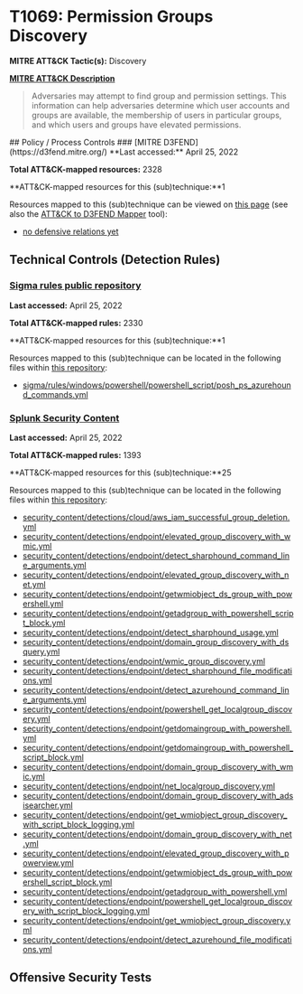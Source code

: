 # T1069: Permission Groups Discovery
**MITRE ATT&CK Tactic(s):** Discovery

**[MITRE ATT&CK Description](https://attack.mitre.org/techniques/T1069)**
<blockquote>Adversaries may attempt to find group and permission settings. This information can help adversaries determine which user accounts and groups are available, the membership of users in particular groups, and which users and groups have elevated permissions.</blockquote>
## Policy / Process Controls
### [MITRE D3FEND](https://d3fend.mitre.org/)
**Last accessed:** April 25, 2022

**Total ATT&CK-mapped resources:** 2328

**ATT&CK-mapped resources for this (sub)technique:**1

Resources mapped to this (sub)technique can be viewed on [this page](https://d3fend.mitre.org/) (see also the [ATT&CK to D3FEND Mapper](https://d3fend.mitre.org/tools/attack-mapper) tool):

* [no defensive relations yet](https://d3fend.mitre.org/techniques/d3f:nodefensiverelationsyet)

## Technical Controls (Detection Rules)
### [Sigma rules public repository](https://github.com/SigmaHQ/sigma)
**Last accessed:** April 25, 2022

**Total ATT&CK-mapped rules:** 2330

**ATT&CK-mapped resources for this (sub)technique:**1

Resources mapped to this (sub)technique can be located in the following files within [this repository](https://github.com/SigmaHQ/sigma/tree/master/rules):

* [sigma/rules/windows/powershell/powershell_script/posh_ps_azurehound_commands.yml](https://github.com/SigmaHQ/sigma/blob/master/rules/windows/powershell/powershell_script/posh_ps_azurehound_commands.yml)

### [Splunk Security Content](https://github.com/splunk/security_content)
**Last accessed:** April 25, 2022

**Total ATT&CK-mapped rules:** 1393

**ATT&CK-mapped resources for this (sub)technique:**25

Resources mapped to this (sub)technique can be located in the following files within [this repository](https://github.com/splunk/security_content/tree/develop/detections):

* [security_content/detections/cloud/aws_iam_successful_group_deletion.yml](https://github.com/splunk/security_content/blob/develop/detections/cloud/aws_iam_successful_group_deletion.yml)
* [security_content/detections/endpoint/elevated_group_discovery_with_wmic.yml](https://github.com/splunk/security_content/blob/develop/detections/endpoint/elevated_group_discovery_with_wmic.yml)
* [security_content/detections/endpoint/detect_sharphound_command_line_arguments.yml](https://github.com/splunk/security_content/blob/develop/detections/endpoint/detect_sharphound_command_line_arguments.yml)
* [security_content/detections/endpoint/elevated_group_discovery_with_net.yml](https://github.com/splunk/security_content/blob/develop/detections/endpoint/elevated_group_discovery_with_net.yml)
* [security_content/detections/endpoint/getwmiobject_ds_group_with_powershell.yml](https://github.com/splunk/security_content/blob/develop/detections/endpoint/getwmiobject_ds_group_with_powershell.yml)
* [security_content/detections/endpoint/getadgroup_with_powershell_script_block.yml](https://github.com/splunk/security_content/blob/develop/detections/endpoint/getadgroup_with_powershell_script_block.yml)
* [security_content/detections/endpoint/detect_sharphound_usage.yml](https://github.com/splunk/security_content/blob/develop/detections/endpoint/detect_sharphound_usage.yml)
* [security_content/detections/endpoint/domain_group_discovery_with_dsquery.yml](https://github.com/splunk/security_content/blob/develop/detections/endpoint/domain_group_discovery_with_dsquery.yml)
* [security_content/detections/endpoint/wmic_group_discovery.yml](https://github.com/splunk/security_content/blob/develop/detections/endpoint/wmic_group_discovery.yml)
* [security_content/detections/endpoint/detect_sharphound_file_modifications.yml](https://github.com/splunk/security_content/blob/develop/detections/endpoint/detect_sharphound_file_modifications.yml)
* [security_content/detections/endpoint/detect_azurehound_command_line_arguments.yml](https://github.com/splunk/security_content/blob/develop/detections/endpoint/detect_azurehound_command_line_arguments.yml)
* [security_content/detections/endpoint/powershell_get_localgroup_discovery.yml](https://github.com/splunk/security_content/blob/develop/detections/endpoint/powershell_get_localgroup_discovery.yml)
* [security_content/detections/endpoint/getdomaingroup_with_powershell.yml](https://github.com/splunk/security_content/blob/develop/detections/endpoint/getdomaingroup_with_powershell.yml)
* [security_content/detections/endpoint/getdomaingroup_with_powershell_script_block.yml](https://github.com/splunk/security_content/blob/develop/detections/endpoint/getdomaingroup_with_powershell_script_block.yml)
* [security_content/detections/endpoint/domain_group_discovery_with_wmic.yml](https://github.com/splunk/security_content/blob/develop/detections/endpoint/domain_group_discovery_with_wmic.yml)
* [security_content/detections/endpoint/net_localgroup_discovery.yml](https://github.com/splunk/security_content/blob/develop/detections/endpoint/net_localgroup_discovery.yml)
* [security_content/detections/endpoint/domain_group_discovery_with_adsisearcher.yml](https://github.com/splunk/security_content/blob/develop/detections/endpoint/domain_group_discovery_with_adsisearcher.yml)
* [security_content/detections/endpoint/get_wmiobject_group_discovery_with_script_block_logging.yml](https://github.com/splunk/security_content/blob/develop/detections/endpoint/get_wmiobject_group_discovery_with_script_block_logging.yml)
* [security_content/detections/endpoint/domain_group_discovery_with_net.yml](https://github.com/splunk/security_content/blob/develop/detections/endpoint/domain_group_discovery_with_net.yml)
* [security_content/detections/endpoint/elevated_group_discovery_with_powerview.yml](https://github.com/splunk/security_content/blob/develop/detections/endpoint/elevated_group_discovery_with_powerview.yml)
* [security_content/detections/endpoint/getwmiobject_ds_group_with_powershell_script_block.yml](https://github.com/splunk/security_content/blob/develop/detections/endpoint/getwmiobject_ds_group_with_powershell_script_block.yml)
* [security_content/detections/endpoint/getadgroup_with_powershell.yml](https://github.com/splunk/security_content/blob/develop/detections/endpoint/getadgroup_with_powershell.yml)
* [security_content/detections/endpoint/powershell_get_localgroup_discovery_with_script_block_logging.yml](https://github.com/splunk/security_content/blob/develop/detections/endpoint/powershell_get_localgroup_discovery_with_script_block_logging.yml)
* [security_content/detections/endpoint/get_wmiobject_group_discovery.yml](https://github.com/splunk/security_content/blob/develop/detections/endpoint/get_wmiobject_group_discovery.yml)
* [security_content/detections/endpoint/detect_azurehound_file_modifications.yml](https://github.com/splunk/security_content/blob/develop/detections/endpoint/detect_azurehound_file_modifications.yml)


## Offensive Security Tests
